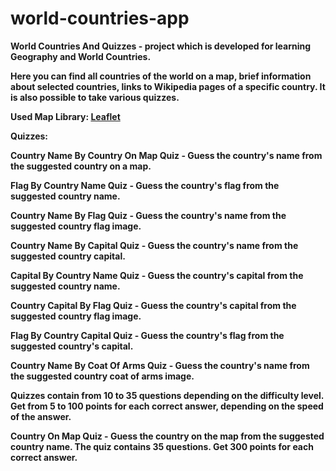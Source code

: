 # world-countries-app

<b>World Countries And Quizzes<b> - project which is developed for learning Geography and World Countries.

Here you can find all countries of the world on a map, brief information about selected countries, links to Wikipedia pages of a specific country. It is also possible to take various quizzes.

Used Map Library: [Leaflet](https://leafletjs.com/)

<b>Quizzes:<b>

<b>Country Name By Country On Map Quiz<b> - Guess the country's name from the suggested country on a map.

<b>Flag By Country Name Quiz<b> - Guess the country's flag from the suggested country name.

<b>Country Name By Flag Quiz<b> - Guess the country's name from the suggested country flag image.

<b>Country Name By Capital Quiz<b> - Guess the country's name from the suggested country capital.

<b>Capital By Country Name Quiz<b> - Guess the country's capital from the suggested country name.

<b>Country Capital By Flag Quiz<b> - Guess the country's capital from the suggested country flag image.

<b>Flag By Country Capital Quiz<b> - Guess the country's flag from the suggested country's capital.

<b>Country Name By Coat Of Arms Quiz<b> - Guess the country's name from the suggested country coat of arms image.

Quizzes contain from 10 to 35 questions depending on the difficulty level. Get from 5 to 100 points for each correct answer, depending on the speed of the answer.

<b>Country On Map Quiz<b> - Guess the country on the map from the suggested country name. The quiz contains 35 questions. Get 300 points for each correct answer.
